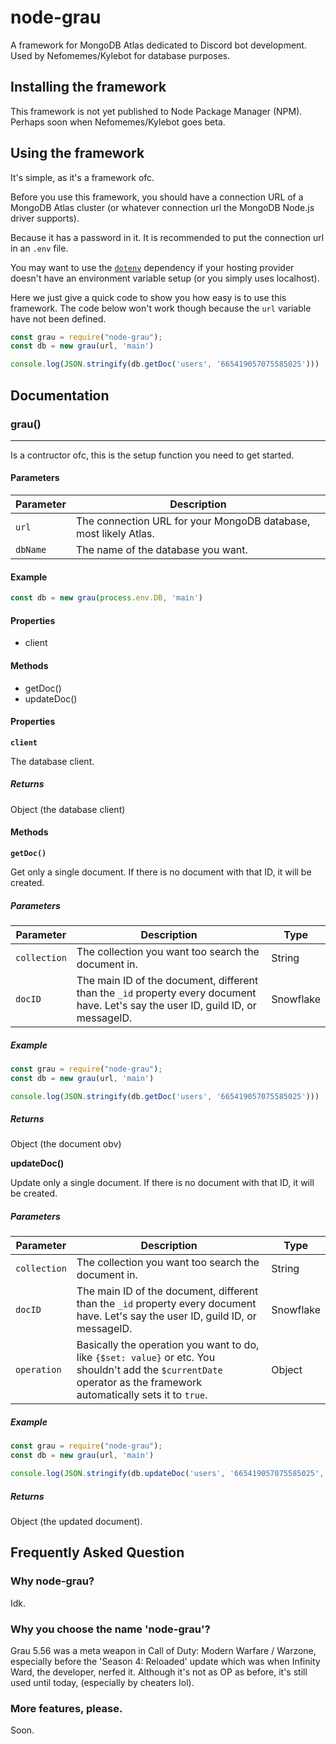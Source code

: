 # node-grau
A framework for MongoDB Atlas dedicated to Discord bot development. Used by Nefomemes/Kylebot for database purposes.

## Installing the framework
This framework is not yet published to Node Package Manager (NPM). Perhaps soon when Nefomemes/Kylebot goes beta.

## Using the framework
It's simple, as it's a framework ofc.

Before you use this framework, you should have a connection URL of a MongoDB Atlas cluster (or whatever connection url the MongoDB Node.js driver supports).

Because it has a password in it. It is recommended to put the connection url in an `.env` file.

You may want to use the [`dotenv`](https://www.npmjs.com/package/dotenv) dependency if your hosting provider doesn't have an environment variable setup (or you simply uses localhost).

Here we just give a quick code to show you how easy is to use this framework. The code below won't work though because the `url` variable have not been defined.

```js
const grau = require("node-grau");
const db = new grau(url, 'main')

console.log(JSON.stringify(db.getDoc('users', '665419057075585025')))
```

## Documentation

### grau()
----------
Is a contructor ofc, this is the setup function you need to get started.

#### Parameters
| Parameter | Description |
| ----------- | ----------- |
| `url` | The connection URL for your MongoDB database, most likely Atlas. |
| `dbName` | The name of the database you want. |

#### Example
```js
const db = new grau(process.env.DB, 'main')
```

#### Properties
- client

#### Methods

- getDoc()
- updateDoc()

#### Properties

**`client`**

The database client.

##### Returns
Object (the database client)

#### Methods

**`getDoc()`**

Get only a single document. If there is no document with that ID, it will be created.

##### Parameters
| Parameter | Description | Type |
| ----------- | ----------- | ---- |
| `collection` | The collection you want too search the document in. | String |
| `docID` | The main ID of the document, different than the `_id` property every document have. Let's say the user ID, guild ID, or messageID. | Snowflake |

##### Example
```js
const grau = require("node-grau");
const db = new grau(url, 'main')

console.log(JSON.stringify(db.getDoc('users', '665419057075585025')))
```

##### Returns
Object (the document obv)

**updateDoc()**

Update only a single document. If there is no document with that ID, it will be created.

##### Parameters
| Parameter | Description | Type |
| ----------- | ----------- | ---- |
| `collection` | The collection you want too search the document in. | String |
| `docID` | The main ID of the document, different than the `_id` property every document have. Let's say the user ID, guild ID, or messageID. | Snowflake |
| `operation` | Basically the operation you want to do, like `{$set: value}` or etc. You shouldn't add the `$currentDate` operator as the framework automatically sets it to `true`. | Object |

##### Example
```js
const grau = require("node-grau");
const db = new grau(url, 'main')

console.log(JSON.stringify(db.updateDoc('users', '665419057075585025', {$set: {playercard: "grau_damascus"}})))
```

##### Returns
Object (the updated document).

## Frequently Asked Question

### Why node-grau?
Idk.

### Why you choose the name 'node-grau'?
Grau 5.56 was a meta weapon in Call of Duty: Modern Warfare / Warzone, especially before the 'Season 4: Reloaded' update which was when Infinity Ward, the developer, nerfed it. Although it's not as OP as before, it's still used until today, (especially by cheaters lol).

### More features, please.
Soon.
